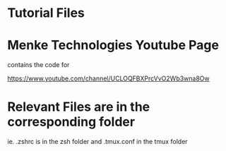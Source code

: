 # Tutorial Files


# Menke Technologies Youtube Page
contains the code for

https://www.youtube.com/channel/UCLOQFBXPrcVvO2Wb3wna8Ow

# Relevant Files are in the corresponding folder

ie. .zshrc is in the zsh folder and .tmux.conf in the tmux folder

